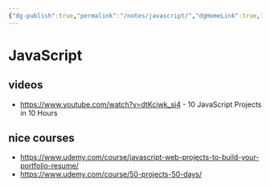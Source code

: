 ```yaml
---
{"dg-publish":true,"permalink":"/notes/javascript/","dgHomeLink":true,"dgPassFrontmatter":false,"dgShowBacklinks":true,"dgShowLocalGraph":false}
---
```


# JavaScript

## videos

- <https://www.youtube.com/watch?v=dtKciwk_si4> - 10 JavaScript Projects in 10 Hours


## nice courses

- <https://www.udemy.com/course/javascript-web-projects-to-build-your-portfolio-resume/>
- <https://www.udemy.com/course/50-projects-50-days/>
